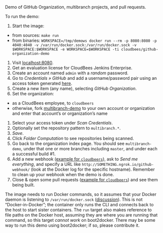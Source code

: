Demo of GitHub Organization, multibranch projects, and pull requests.

To run the demo:

1. Start the image:
  * from sources: `make run`
  * from binaries: `WORKSPACE=/tmp/demows docker run --rm -p 8080:8080 -p 4040:4040 -v /var/run/docker.sock:/var/run/docker.sock -v $WORKSPACE:$WORKSPACE -e WORKSPACE=$WORKSPACE -ti cloudbees/github-organization-demo`
1. Visit [localhost:8080](http://localhost:8080/).
1. Get an evaluation license for CloudBees Jenkins Enterprise.
1. Create an account named `admin` with a *random* password.
1. Go to _Credentials » GitHub_ and add a username/password pair using an access token generated [here](https://github.com/settings/tokens).
1. Create a new item (any name), selecting _GitHub Organization_.
1. Set the organization:
  * as a CloudBees employee, to `cloudbeers`
  * otherwise, fork [multibranch-demo](https://github.com/cloudbeers/multibranch-demo) to your own account or organization and enter that account’s or organization’s name
1. Select your access token under _Scan Credentials_.
1. Optionally set the repository pattern to `multibranch.*`.
1. _Save_.
1. Click _Folder Computation_ to see repositories being scanned.
1. Go back to the organization index page. You should see `multibranch-demo`, under that one or more branches including `master`, and under each a successful build #1.
1. Add a new webhook ([example for `cloudbeers`](https://github.com/organizations/cloudbeers/settings/hooks/new)), ask to _Send me *everything*_, and specify a URL like `http://SOMETHING.ngrok.io/github-webhook/` (look at the Docker log for the specific hostname). Remember to clean up your webhook when the demo is done.
1. Close & open some pull requests ([example for `cloudbeers`](https://github.com/cloudbeers/multibranch-demo/pulls?q=is%3Apr+is%3Aclosed)) and see them being built.

The image needs to run Docker commands, so it assumes that your Docker daemon is listening to `/var/run/docker.sock` ([discussion](https://github.com/docker/docker/issues/1143)).
This is not “Docker-in-Docker”; the container only runs the CLI and connects back to the host to start sister containers.
The `run` target also makes reference to file paths on the Docker host, assuming they are where you are running that command, so this target *cannot work* on boot2docker.
There may be some way to run this demo using boot2docker; if so, please contribute it.

